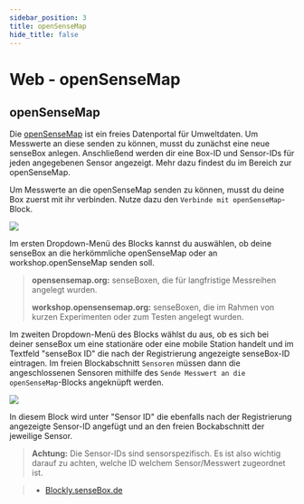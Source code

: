 ```yaml
---
sidebar_position: 3
title: openSenseMap
hide_title: false
---
```

# Web - openSenseMap

## openSenseMap
Die [openSenseMap](https://www.opensensemap.org) ist ein freies Datenportal für Umweltdaten. Um Messwerte an diese senden zu können, musst du zunächst eine neue senseBox anlegen. Anschließend werden dir eine Box-ID und Sensor-IDs für jeden angegebenen Sensor angezeigt. Mehr dazu findest du im Bereich zur openSenseMap.

Um Messwerte an die openSenseMap senden zu können, musst du deine Box zuerst mit ihr verbinden. Nutze dazu den `Verbinde mit openSenseMap`-Block.

![](/img/blockly-bilder/web-opensensemap/blockly-Web-oSeM-1.svg)

Im ersten Dropdown-Menü des Blocks kannst du auswählen, ob deine senseBox an die herkömmliche openSenseMap oder an workshop.openSenseMap senden soll.

> **opensensemap.org:** senseBoxen, die für langfristige Messreihen angelegt wurden.
>
> **workshop.opensensemap.org:** senseBoxen, die im Rahmen von kurzen Experimenten oder zum Testen angelegt wurden.

Im zweiten Dropdown-Menü des Blocks wählst du aus, ob es sich bei deiner senseBox um eine stationäre oder eine mobile Station handelt und im Textfeld "senseBox ID" die nach der Registrierung angezeigte senseBox-ID eintragen.
Im freien Blockabschnitt `Sensoren` müssen dann die angeschlossenen Sensoren mithilfe des `Sende Messwert an die openSenseMap`-Blocks angeknüpft werden.

![](/img/blockly-bilder/web-opensensemap/blockly-Web-oSeM-2.svg)


In diesem Block wird unter "Sensor ID" die ebenfalls nach der Registrierung angezeigte Sensor-ID angefügt und an den freien Bockabschnitt der jeweilige Sensor.

> **Achtung:** Die Sensor-IDs sind sensorspezifisch. Es ist also wichtig darauf zu achten, welche ID welchem Sensor/Messwert zugeordnet ist.

> - [Blockly.senseBox.de](https://blockly.sensebox.de/)
